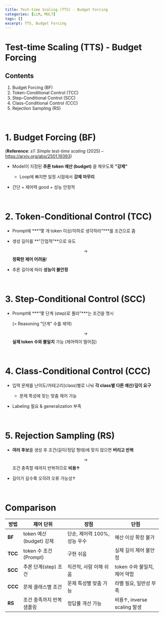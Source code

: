```yaml
---
title: Test-time Scaling (TTS) - Budget Forcing
categories: [LLM, MULT]
tags: []
excerpt: TTS, Budget Forcing
---
```


<script src="https://cdn.mathjax.org/mathjax/latest/MathJax.js?config=TeX-AMS-MML_HTMLorMML" type="text/javascript"></script>

# Test-time Scaling (TTS) - Budget Forcing

## Contents

1. Budget Forcing (BF)
2. Token-Conditional Control (TCC)
3. Step-Conditional Control (SCC)
4. Class-Conditional Control (CCC)
5. Rejection Sampling (RS)

<br>

# 1. **Budget Forcing (BF)**

(**Reference**: *s1: Simple test-time scaling* (2025) – https://arxiv.org/abs/2501.19393)

- Model이 지정된 **추론 token 예산 (budget)** 을 채우도록 **"강제"**
  - Loop에 빠지면 일정 시점에서 **강제 마무리**

- 간단 + 제어력 good + 성능 안정적

<br>

# 2. **Token-Conditional Control (TCC)**

- Prompt에 ***“몇 개 token 이상/이하로 생각하라”***를 조건으로 줌

- 생성 길이를 **"간접적"**으로 유도

  $$\rightarrow$$ **정확한 제어 어려움**!

- 추론 길이에 따라 **성능이 불안정**

<br>

# 3. **Step-Conditional Control (SCC)**

- Prompt에 ***“몇 단계 (step)로 풀라”***는 조건을 명시

  (= Reasoning "단계" 수를 제약)

  $$\rightarrow$$  **실제 token 수와 불일치** 가능 (제어력이 떨어짐)

<br>

# 4. **Class-Conditional Control (CCC)**

- 입력 문제를 난이도/카테고리(class)별로 나눠 **각 class별 다른 예산/깊이 요구**
  - 문제 특성에 맞는 맞춤 제어 가능

- Labeling 필요 & generalization 부족

<br>

# 5. **Rejection Sampling (RS)**

- **여러 후보**를 생성 후 조건(길이/정답 형태)에 맞지 않으면 **버리고 반복**

  $$\rightarrow$$ 조건 충족할 때까지 반복하므로 **비용↑**

- 길이가 길수록 오히려 오류 가능성↑ 

<br>

# Comparison

| **방법** | **제어 단위**             | **장점**                     | **단점**                     |
| -------- | ------------------------- | ---------------------------- | ---------------------------- |
| **BF**   | token 예산(budget) 강제   | 단순, 제어력 100%, 성능 우수 | 예산 이상 확장 불가          |
| **TCC**  | token 수 조건 (Prompt)    | 구현 쉬움                    | 실제 길이 제어 불안정        |
| **SCC**  | 추론 단계(step) 조건      | 직관적, 사람 이해 쉬움       | token 수와 불일치, 제어 약함 |
| **CCC**  | 문제 클래스별 조건        | 문제 특성별 맞춤 가능        | 라벨 필요, 일반성 부족       |
| **RS**   | 조건 충족까지 반복 샘플링 | 정답률 개선 가능             | 비용↑, inverse scaling 발생  |
